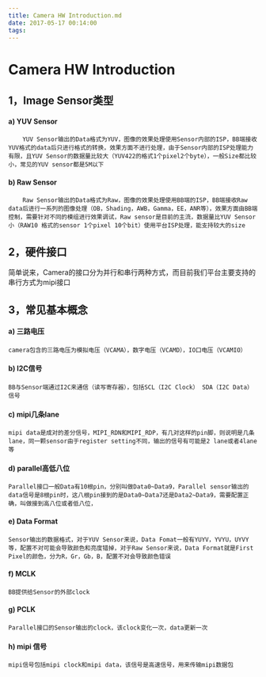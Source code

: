 ```yaml
---
title: Camera HW Introduction.md
date: 2017-05-17 00:14:00
tags:
---
```


# Camera HW Introduction

## 1，Image Sensor类型

#### a) YUV Sensor

		YUV Sensor输出的Data格式为YUV，图像的效果处理使用Sensor内部的ISP，BB端接收YUV格式的data后只进行格式的转换，效果方面不进行处理，由于Sensor内部的ISP处理能力有限，且YUV Sensor的数据量比较大（YUV422的格式1个pixel2个byte），一般Size都比较小，常见的YUV sensor都是5M以下

#### b) Raw Sensor

		Raw Sensor输出的Data格式为Raw，图像的效果处理使用BB端的ISP，BB端接收Raw data后进行一系列的图像处理（OB，Shading，AWB，Gamma，EE，ANR等），效果方面由BB端控制，需要针对不同的模组进行效果调试，Raw sensor是目前的主流，数据量比YUV Sensor小（RAW10 格式的sensor 1个pixel 10个bit）使用平台ISP处理，能支持较大的size

## 2，硬件接口

简单说来，Camera的接口分为并行和串行两种方式，而目前我们平台主要支持的串行方式为mipi接口

## 3，常见基本概念
#### a)       三路电压
	camera包含的三路电压为模拟电压（VCAMA），数字电压（VCAMD），IO口电压（VCAMIO）
#### b)       I2C信号
	BB与Sensor端通过I2C来通信（读写寄存器），包括SCL（I2C Clock） SDA（I2C Data）信号
#### c) mipi几条lane
	mipi data是成对的差分信号，MIPI_RDN和MIPI_RDP，有几对这样的pin脚，则说明是几条lane，同一颗sensor由于register setting不同，输出的信号有可能是2 lane或者4lane等
#### d) parallel高低八位
	Parallel接口一般Data有10根pin，分别叫做Data0~Data9，Parallel sensor输出的data信号是8根pin时，这八根pin接到的是Data0~Data7还是Data2~Data9，需要配置正确，叫做接到高八位或者低八位，
#### 	e)       Data Format
	Sensor输出的数据格式，对于YUV Sensor来说，Data Fomat一般有YUYV，YVYU，UYVY等，配置不对可能会导致颜色和亮度错掉，对于Raw Sensor来说，Data Format就是First Pixel的颜色，分为R，Gr，Gb，B，配置不对会导致颜色错误
#### 	f)        MCLK
	BB提供给Sensor的外部clock
#### g)       PCLK
	Parallel接口的Sensor输出的clock，该clock变化一次，data更新一次
#### 	h)       mipi 信号
	mipi信号包括mipi clock和mipi data，该信号是高速信号，用来传输mipi数据包
	

